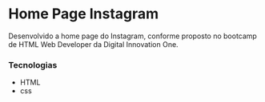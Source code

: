 # Home Page Instagram

Desenvolvido a home page do Instagram, conforme proposto no bootcamp de HTML Web Developer da Digital Innovation One.

### Tecnologias
  - HTML
  - css
